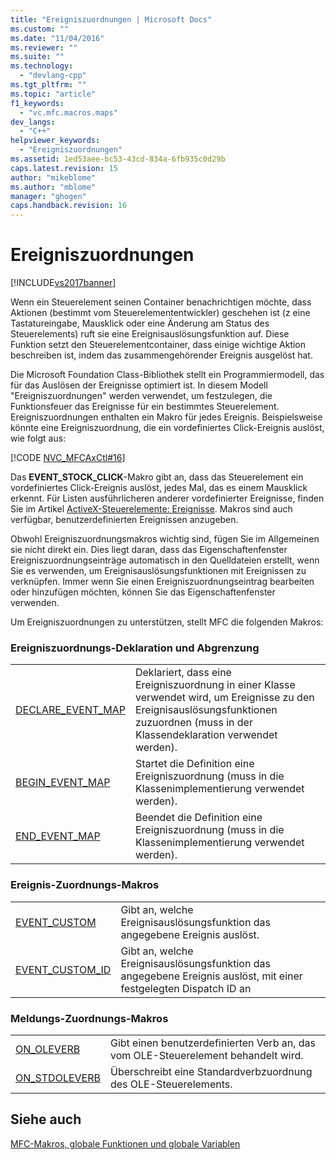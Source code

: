 ```yaml
---
title: "Ereigniszuordnungen | Microsoft Docs"
ms.custom: ""
ms.date: "11/04/2016"
ms.reviewer: ""
ms.suite: ""
ms.technology: 
  - "devlang-cpp"
ms.tgt_pltfrm: ""
ms.topic: "article"
f1_keywords: 
  - "vc.mfc.macros.maps"
dev_langs: 
  - "C++"
helpviewer_keywords: 
  - "Ereigniszuordnungen"
ms.assetid: 1ed53aee-bc53-43cd-834a-6fb935c0d29b
caps.latest.revision: 15
author: "mikeblome"
ms.author: "mblome"
manager: "ghogen"
caps.handback.revision: 16
---
```

# Ereigniszuordnungen
[!INCLUDE[vs2017banner](../../assembler/inline/includes/vs2017banner.md)]

Wenn ein Steuerelement seinen Container benachrichtigen möchte, dass Aktionen \(bestimmt vom Steuerelemententwickler\) geschehen ist \(z eine Tastatureingabe, Mausklick oder eine Änderung am Status des Steuerelements\) ruft sie eine Ereignisauslösungsfunktion auf.  Diese Funktion setzt den Steuerelementcontainer, dass einige wichtige Aktion beschreiben ist, indem das zusammengehörender Ereignis ausgelöst hat.  
  
 Die Microsoft Foundation Class\-Bibliothek stellt ein Programmiermodell, das für das Auslösen der Ereignisse optimiert ist.  In diesem Modell "Ereigniszuordnungen" werden verwendet, um festzulegen, die Funktionsfeuer das Ereignisse für ein bestimmtes Steuerelement.  Ereigniszuordnungen enthalten ein Makro für jedes Ereignis.  Beispielsweise könnte eine Ereigniszuordnung, die ein vordefiniertes Click\-Ereignis auslöst, wie folgt aus:  
  
 [!CODE [NVC_MFCAxCtl#16](../CodeSnippet/VS_Snippets_Cpp/NVC_MFCAxCtl#16)]  
  
 Das **EVENT\_STOCK\_CLICK**\-Makro gibt an, dass das Steuerelement ein vordefiniertes Click\-Ereignis auslöst, jedes Mal, das es einem Mausklick erkennt.  Für Listen ausführlicheren anderer vordefinierter Ereignisse, finden Sie im Artikel [ActiveX\-Steuerelemente: Ereignisse](../../mfc/mfc-activex-controls-events.md).  Makros sind auch verfügbar, benutzerdefinierten Ereignissen anzugeben.  
  
 Obwohl Ereigniszuordnungsmakros wichtig sind, fügen Sie im Allgemeinen sie nicht direkt ein.  Dies liegt daran, dass das Eigenschaftenfenster Ereigniszuordnungseinträge automatisch in den Quelldateien erstellt, wenn Sie es verwenden, um Ereignisauslösungsfunktionen mit Ereignissen zu verknüpfen.  Immer wenn Sie einen Ereigniszuordnungseintrag bearbeiten oder hinzufügen möchten, können Sie das Eigenschaftenfenster verwenden.  
  
 Um Ereigniszuordnungen zu unterstützen, stellt MFC die folgenden Makros:  
  
### Ereigniszuordnungs\-Deklaration und Abgrenzung  
  
|||  
|-|-|  
|[DECLARE\_EVENT\_MAP](../Topic/DECLARE_EVENT_MAP.md)|Deklariert, dass eine Ereigniszuordnung in einer Klasse verwendet wird, um Ereignisse zu den Ereignisauslösungsfunktionen zuzuordnen \(muss in der Klassendeklaration verwendet werden\).|  
|[BEGIN\_EVENT\_MAP](../Topic/BEGIN_EVENT_MAP.md)|Startet die Definition eine Ereigniszuordnung \(muss in die Klassenimplementierung verwendet werden\).|  
|[END\_EVENT\_MAP](../Topic/END_EVENT_MAP.md)|Beendet die Definition eine Ereigniszuordnung \(muss in die Klassenimplementierung verwendet werden\).|  
  
### Ereignis\-Zuordnungs\-Makros  
  
|||  
|-|-|  
|[EVENT\_CUSTOM](../Topic/EVENT_CUSTOM.md)|Gibt an, welche Ereignisauslösungsfunktion das angegebene Ereignis auslöst.|  
|[EVENT\_CUSTOM\_ID](../Topic/EVENT_CUSTOM_ID.md)|Gibt an, welche Ereignisauslösungsfunktion das angegebene Ereignis auslöst, mit einer festgelegten Dispatch ID an|  
  
### Meldungs\-Zuordnungs\-Makros  
  
|||  
|-|-|  
|[ON\_OLEVERB](../Topic/ON_OLEVERB.md)|Gibt einen benutzerdefinierten Verb an, das vom OLE\-Steuerelement behandelt wird.|  
|[ON\_STDOLEVERB](../Topic/ON_STDOLEVERB.md)|Überschreibt eine Standardverbzuordnung des OLE\-Steuerelements.|  
  
## Siehe auch  
 [MFC\-Makros, globale Funktionen und globale Variablen](../../mfc/reference/mfc-macros-and-globals.md)